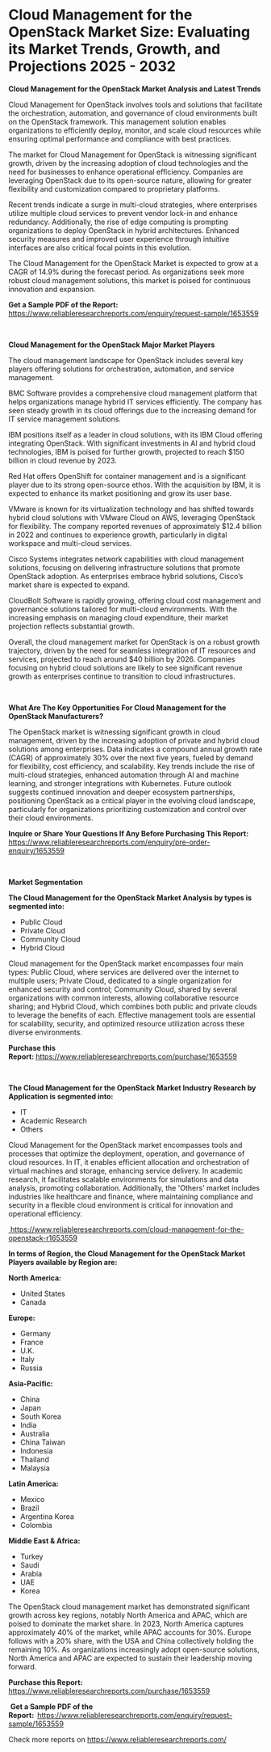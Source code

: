 <p><h1>Cloud Management for the OpenStack Market Size: Evaluating its Market Trends, Growth, and Projections 2025 - 2032</h1></p><p><strong>Cloud Management for the OpenStack Market Analysis and Latest Trends</strong></p>
<p><p>Cloud Management for OpenStack involves tools and solutions that facilitate the orchestration, automation, and governance of cloud environments built on the OpenStack framework. This management solution enables organizations to efficiently deploy, monitor, and scale cloud resources while ensuring optimal performance and compliance with best practices. </p><p>The market for Cloud Management for OpenStack is witnessing significant growth, driven by the increasing adoption of cloud technologies and the need for businesses to enhance operational efficiency. Companies are leveraging OpenStack due to its open-source nature, allowing for greater flexibility and customization compared to proprietary platforms. </p><p>Recent trends indicate a surge in multi-cloud strategies, where enterprises utilize multiple cloud services to prevent vendor lock-in and enhance redundancy. Additionally, the rise of edge computing is prompting organizations to deploy OpenStack in hybrid architectures. Enhanced security measures and improved user experience through intuitive interfaces are also critical focal points in this evolution.</p><p>The Cloud Management for the OpenStack Market is expected to grow at a CAGR of 14.9% during the forecast period. As organizations seek more robust cloud management solutions, this market is poised for continuous innovation and expansion.</p></p>
<p><strong>Get a Sample PDF of the Report:&nbsp;</strong> <a href="https://www.reliableresearchreports.com/enquiry/request-sample/1653559?utm_campaign=2186&utm_medium=2&utm_source=Github&utm_content=ia&utm_term=08032025&utm_id=cloud-management-for-the-openstack">https://www.reliableresearchreports.com/enquiry/request-sample/1653559</a></p>
<p>&nbsp;</p>
<p><strong>Cloud Management for the OpenStack Major Market Players</strong></p>
<p><p>The cloud management landscape for OpenStack includes several key players offering solutions for orchestration, automation, and service management. </p><p>BMC Software provides a comprehensive cloud management platform that helps organizations manage hybrid IT services efficiently. The company has seen steady growth in its cloud offerings due to the increasing demand for IT service management solutions.</p><p>IBM positions itself as a leader in cloud solutions, with its IBM Cloud offering integrating OpenStack. With significant investments in AI and hybrid cloud technologies, IBM is poised for further growth, projected to reach $150 billion in cloud revenue by 2023.</p><p>Red Hat offers OpenShift for container management and is a significant player due to its strong open-source ethos. With the acquisition by IBM, it is expected to enhance its market positioning and grow its user base.</p><p>VMware is known for its virtualization technology and has shifted towards hybrid cloud solutions with VMware Cloud on AWS, leveraging OpenStack for flexibility. The company reported revenues of approximately $12.4 billion in 2022 and continues to experience growth, particularly in digital workspace and multi-cloud services.</p><p>Cisco Systems integrates network capabilities with cloud management solutions, focusing on delivering infrastructure solutions that promote OpenStack adoption. As enterprises embrace hybrid solutions, Cisco’s market share is expected to expand.</p><p>CloudBolt Software is rapidly growing, offering cloud cost management and governance solutions tailored for multi-cloud environments. With the increasing emphasis on managing cloud expenditure, their market projection reflects substantial growth.</p><p>Overall, the cloud management market for OpenStack is on a robust growth trajectory, driven by the need for seamless integration of IT resources and services, projected to reach around $40 billion by 2026. Companies focusing on hybrid cloud solutions are likely to see significant revenue growth as enterprises continue to transition to cloud infrastructures.</p></p>
<p>&nbsp;</p>
<p><strong>What Are The Key Opportunities For Cloud Management for the OpenStack Manufacturers?</strong></p>
<p><p>The OpenStack market is witnessing significant growth in cloud management, driven by the increasing adoption of private and hybrid cloud solutions among enterprises. Data indicates a compound annual growth rate (CAGR) of approximately 30% over the next five years, fueled by demand for flexibility, cost efficiency, and scalability. Key trends include the rise of multi-cloud strategies, enhanced automation through AI and machine learning, and stronger integrations with Kubernetes. Future outlook suggests continued innovation and deeper ecosystem partnerships, positioning OpenStack as a critical player in the evolving cloud landscape, particularly for organizations prioritizing customization and control over their cloud environments.</p></p>
<p><strong>Inquire or Share Your Questions If Any Before Purchasing This Report:</strong> <a href="https://www.reliableresearchreports.com/enquiry/pre-order-enquiry/1653559?utm_campaign=2186&utm_medium=2&utm_source=Github&utm_content=ia&utm_term=08032025&utm_id=cloud-management-for-the-openstack">https://www.reliableresearchreports.com/enquiry/pre-order-enquiry/1653559</a></p>
<p>&nbsp;</p>
<p><strong>Market Segmentation</strong></p>
<p><strong>The Cloud Management for the OpenStack Market Analysis by types is segmented into:</strong></p>
<p><ul><li>Public Cloud</li><li>Private Cloud</li><li>Community Cloud</li><li>Hybrid Cloud</li></ul></p>
<p><p>Cloud management for the OpenStack market encompasses four main types: Public Cloud, where services are delivered over the internet to multiple users; Private Cloud, dedicated to a single organization for enhanced security and control; Community Cloud, shared by several organizations with common interests, allowing collaborative resource sharing; and Hybrid Cloud, which combines both public and private clouds to leverage the benefits of each. Effective management tools are essential for scalability, security, and optimized resource utilization across these diverse environments.</p></p>
<p><strong>Purchase this Report:&nbsp;</strong><a href="https://www.reliableresearchreports.com/purchase/1653559?utm_campaign=2186&utm_medium=2&utm_source=Github&utm_content=ia&utm_term=08032025&utm_id=cloud-management-for-the-openstack">https://www.reliableresearchreports.com/purchase/1653559</a></p>
<p>&nbsp;</p>
<p><strong>The Cloud Management for the OpenStack Market Industry Research by Application is segmented into:</strong></p>
<p><ul><li>IT</li><li>Academic Research</li><li>Others</li></ul></p>
<p><p>Cloud Management for the OpenStack market encompasses tools and processes that optimize the deployment, operation, and governance of cloud resources. In IT, it enables efficient allocation and orchestration of virtual machines and storage, enhancing service delivery. In academic research, it facilitates scalable environments for simulations and data analysis, promoting collaboration. Additionally, the 'Others' market includes industries like healthcare and finance, where maintaining compliance and security in a flexible cloud environment is critical for innovation and operational efficiency.</p></p>
<p><a href="https://www.reliableresearchreports.com/cloud-management-for-the-openstack-r1653559?utm_campaign=2186&utm_medium=2&utm_source=Github&utm_content=ia&utm_term=08032025&utm_id=cloud-management-for-the-openstack">&nbsp;https://www.reliableresearchreports.com/cloud-management-for-the-openstack-r1653559</a></p>
<p><strong>In terms of Region, the Cloud Management for the OpenStack Market Players available by Region are:</strong></p>
<p>
    <p> <strong> North America: </strong>
        <ul>
            <li>United States</li>
            <li>Canada</li>
        </ul>
        </p> 
    <p> <strong> Europe: </strong>
        <ul>
            <li>Germany</li>
            <li>France</li>
            <li>U.K.</li>
            <li>Italy</li>
            <li>Russia</li>
        </ul>
        </p> 
    <p> <strong> Asia-Pacific: </strong>
        <ul>
            <li>China</li>
            <li>Japan</li>
            <li>South Korea</li>
            <li>India</li>
            <li>Australia</li>
            <li>China Taiwan</li>
            <li>Indonesia</li>
            <li>Thailand</li>
            <li>Malaysia</li>
        </ul>
        </p> 
    <p> <strong> Latin America: </strong>
        <ul>
            <li>Mexico</li>
            <li>Brazil</li>
            <li>Argentina Korea</li>
            <li>Colombia</li>
        </ul>
        </p> 
    <p> <strong> Middle East & Africa: </strong>
        <ul>
            <li>Turkey</li>
            <li>Saudi</li>
            <li>Arabia</li>
            <li>UAE</li>
            <li>Korea</li>
        </ul>
    </p>
    </p>
<p><p>The OpenStack cloud management market has demonstrated significant growth across key regions, notably North America and APAC, which are poised to dominate the market share. In 2023, North America captures approximately 40% of the market, while APAC accounts for 30%. Europe follows with a 20% share, with the USA and China collectively holding the remaining 10%. As organizations increasingly adopt open-source solutions, North America and APAC are expected to sustain their leadership moving forward.</p></p>
<p><strong>Purchase this Report: </strong><a href="https://www.reliableresearchreports.com/purchase/1653559?utm_campaign=2186&utm_medium=2&utm_source=Github&utm_content=ia&utm_term=08032025&utm_id=cloud-management-for-the-openstack">https://www.reliableresearchreports.com/purchase/1653559</a></p>
<p>&nbsp;<strong>Get a Sample PDF of the Report:&nbsp;&nbsp;</strong><a href="https://www.reliableresearchreports.com/enquiry/request-sample/1653559?utm_campaign=2186&utm_medium=2&utm_source=Github&utm_content=ia&utm_term=08032025&utm_id=cloud-management-for-the-openstack">https://www.reliableresearchreports.com/enquiry/request-sample/1653559</a></p>
<p><strong></strong></p>
<p>Check more reports on <a href="https://www.reliableresearchreports.com/?utm_campaign=2186&utm_medium=2&utm_source=Github&utm_content=ia&utm_term=08032025&utm_id=cloud-management-for-the-openstack">https://www.reliableresearchreports.com/</a></p>